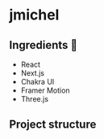 # jmichel

## Ingredients 🥗

- React
- Next.js
- Chakra UI
- Framer Motion
- Three.js


## Project structure